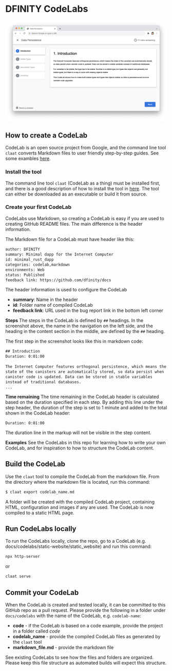 # DFINITY CodeLabs

![CodeLabs](codelab.png)

## How to create a CodeLab
CodeLab is an open source project from Google, and the command line tool `claat` converts Markdown files to user friendly step-by-step guides. See some exambles [here](https://codelabs.developers.google.com).

### Install the tool
The command line tool `claat` (CodeLab as a thing) must be installed first, and there is a good description of how to install the tool in [here](https://github.com/googlecodelabs/tools/tree/main/claat). The tool can either be downloaded as an executable or build it from source.

### Create your first CodeLab
CodeLabs use Markdown, so creating a CodeLab is easy if you are used to creating GitHub README files. The main difference is the header information. 

The Markdown file for a CodeLab must have header like this:
``` 
author: DFINITY
summary: Minimal dapp for the Internet Computer
id: minimal_rust_dapp
categories: codelab,markdown
environments: Web
status: Published
feedback link: https://github.com/dfinity/docs
```

The header information is used to configure the CodeLab
- **summary**: Name in the header
- **id**: Folder name of compiled CodeLab
- **feedback link**: URL used in the bug report link in the bottom left corner

**Steps**
The steps in the CodeLab is defined by `##` headings. In the screenshot above, the name in the navigation on the left side, and the heading in the content section in the middle, are defined by the `##` heading. 

The first step in the screenshot looks like this in markdown code:

```
## Introduction
Duration: 0:01:00

The Internet Computer features orthogonal persistence, which means the state of the canisters are automatically stored, so data persist when canister code is updated. Data can be stored in stable variables instead of traditional databases. 
...
```

**Time remaining**
The time remaining in the CodeLab header is calculated based on the duration specified in each step. By adding this line under the step header, the duration of the step is set to 1 minute and added to the total shown in the CodeLab header:

```
Duration: 0:01:00
```

The duration line in the markup will not be visible in the step content.

**Examples**
See the CodeLabs in this repo for learning how to write your own CodeLab, and for inspiration to how to structure the CodeLab content.

## Build the CodeLab
Use the `claat` tool to compile the CodeLab from the markdown file. From the directory where the markdown file is located, run this command:

```sh
$ claat export codelab_name.md
```

A folder will be created with the compiled CodeLab project, containing HTML, configuration and images if any are used. The CodeLab is now compiled to a static HTML page.

## Run CodeLabs locally
To run the CodeLabs locally, clone the repo, go to a CodeLab (e.g. docs/codelabs/static-website/static_website) and run this command:

```sh
npx http-server
```
or 
```sh
claat serve
```

## Commit your CodeLab
When the CodeLab is created and tested locally, it can be committed to this GitHub repo as a pull request. Please provide the following in a folder under `docs/codelabs` with the name of the CodeLab, e.g. `codelab-name`:

- **code** - if the CodeLab is based on a code example, provide the project in a folder called _code_
- **codelab_name** - provide the compiled CodeLab files as generated by the `claat` tool
- **markdown_file.md** - provide the markdown file

See existing CodeLabs to see how the files and folders are organized. Please keep this file structure as automated builds will expect this structure.